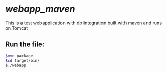 # _*webapp_maven*_
This is a test webapplication with db integration built with maven and runs on Tomcat
## Run the file:
```bash
$mvn package
$cd target/bin/
$./webapp
```


